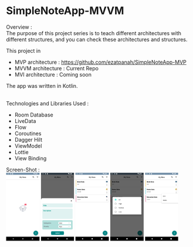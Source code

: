 # SimpleNoteApp-MVVM

Overview :
<br>
The purpose of this project series is to teach different architectures with different structures, and you can check these architectures and structures.

This project in
- MVP architecture : https://github.com/ezatpanah/SimpleNoteApp-MVP
- MVVM architecture : Current Repo
- MVI architecture : Coming soon

The app was written in Kotlin.

<br>
Technologies and Libraries Used :

- Room Database
- LiveData
- Flow
- Coroutines
- Dagger Hilt
- ViewModel
- Lottie
- View Binding



Screen-Shot :
<br>
<img alt="Ezatpanah SimpleNoteApp-MVVM" src="screenshots/Screenshot_1669915818.png" width="18%"> <img alt="Ezatpanah SimpleNoteApp-MVVM" src="screenshots/Screenshot_1669915869.png" width="18%"> <img alt="Ezatpanah SimpleNoteApp-MVVM" src="screenshots/Screenshot_1669919468.png" width="18%"> <img alt="Ezatpanah SimpleNoteApp-MVVM" src="screenshots/Screenshot_1669919473.png" width="18%"> <img alt="Ezatpanah SimpleNoteApp-MVVM" src="screenshots/Screenshot_1669919479.png" width="18%">
